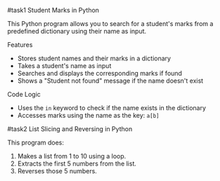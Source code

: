 
 #task1
 Student Marks in Python

This Python program allows you to search for a student's marks from a predefined dictionary using their name as input.

 Features

- Stores student names and their marks in a dictionary
- Takes a student's name as input
- Searches and displays the corresponding marks if found
- Shows a "Student not found" message if the name doesn't exist

 Code Logic

- Uses the `in` keyword to check if the name exists in the dictionary
- Accesses marks using the name as the key: `a[b]`




#task2
List Slicing and Reversing in Python

This program does:

1. Makes a list from 1 to 10 using a loop.
2. Extracts the first 5 numbers from the list.
3. Reverses those 5 numbers.
